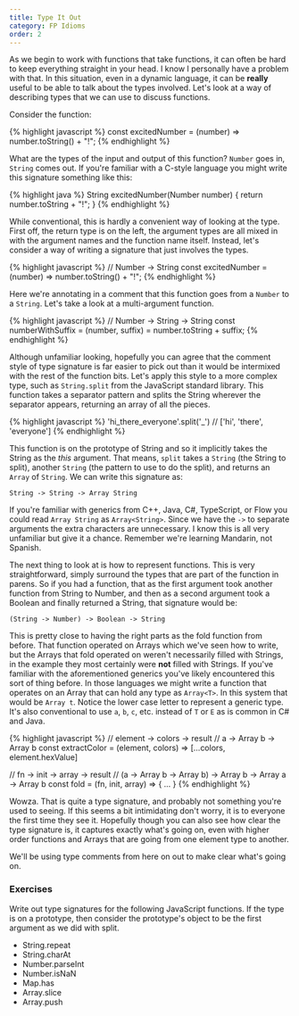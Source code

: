 ```yaml
---
title: Type It Out
category: FP Idioms
order: 2
---
```


As we begin to work with functions that take functions, it can often be hard to keep everything straight in your head. I know I personally have a problem with that. In this situation, even in a dynamic language, it can be **really** useful to be able to talk about the types involved. Let's look at a way of describing types that we can use to discuss functions.

Consider the function:

{% highlight javascript %}
  const excitedNumber = (number) => number.toString() + "!";
{% endhighlight %}

What are the types of the input and output of this function? `Number` goes in, `String` comes out. If you're familiar with a C-style language you might write this signature something like this:

{% highlight java %}
  String excitedNumber(Number number) { return number.toString + "!"; }
{% endhighlight %}

While conventional, this is hardly a convenient way of looking at the type. First off, the return type is on the left, the argument types are all mixed in with the argument names and the function name itself. Instead, let's consider a way of writing a signature that just involves the types.

{% highlight javascript %}
  // Number -> String
  const excitedNumber = (number) => number.toString() + "!";
{% endhighlight %}

Here we're annotating in a comment that this function goes from a `Number` to a `String`. Let's take a look at a multi-argument function.

{% highlight javascript %}
  // Number -> String -> String
  const numberWithSuffix = (number, suffix) = number.toString + suffix;
{% endhighlight %}

Although unfamiliar looking, hopefully you can agree that the comment style of type signature is far easier to pick out than it would be intermixed with the rest of the function bits. Let's apply this style to a more complex type, such as `String.split` from the JavaScript standard library. This function takes a separator pattern and splits the String wherever the separator appears, returning an array of all the pieces.

{% highlight javascript %}
  'hi_there_everyone'.split('_') // ['hi', 'there', 'everyone']
{% endhighlight %}

This function is on the prototype of String and so it implicitly takes the String as the _this_ argument. That means, `split` takes a `String` (the String to split), another `String` (the pattern to use to do the split), and returns an `Array` of `String`. We can write this signature as:

`String -> String -> Array String`

If you're familiar with generics from C++, Java, C#, TypeScript, or Flow you could read `Array String` as `Array<String>`. Since we have the `->` to separate arguments the extra characters are unnecessary. I know this is all very unfamiliar but give it a chance. Remember we're learning Mandarin, not Spanish.

The next thing to look at is how to represent functions. This is very straightforward, simply surround the types that are part of the function in parens. So if you had a function, that as the first argument took another function from String to Number, and then as a second argument took a Boolean and finally returned a String, that signature would be:

`(String -> Number) -> Boolean -> String`

This is pretty close to having the right parts as the fold function from before. That function operated on Arrays which we've seen how to write, but the Arrays that fold operated on weren't necessarily filled with Strings, in the example they most certainly were **not** filled with Strings. If you've familiar with the aforementioned generics you've likely encountered this sort of thing before. In those languages we might write a function that operates on an Array that can hold any type as `Array<T>`. In this system that would be `Array t`. Notice the lower case letter to represent a generic type. It's also conventional to use `a`, `b`, `c`, etc. instead of `T` or `E` as is common in C# and Java.

{% highlight javascript %}
  // element -> colors  -> result
  //    a    -> Array b -> Array b
  const extractColor = (element, colors) => [...colors, element.hexValue]

  //          fn               -> init    -> array   -> result
  // (a -> Array b -> Array b) -> Array b -> Array a -> Array b
  const fold = (fn, init, array) => { ... }
{% endhighlight %}

Wowza. That is quite a type signature, and probably not something you're used to seeing. If this seems a bit intimidating don't worry, it is to everyone the first time they see it. Hopefully though you can also see how clear the type signature is, it captures exactly what's going on, even with higher order functions and Arrays that are going from one element type to another.

We'll be using type comments from here on out to make clear what's going on.

### Exercises

Write out type signatures for the following JavaScript functions. If the type is on a prototype, then consider the prototype's object to be the first argument as we did with split.

- String.repeat
- String.charAt
- Number.parseInt
- Number.isNaN
- Map.has
- Array.slice
- Array.push
